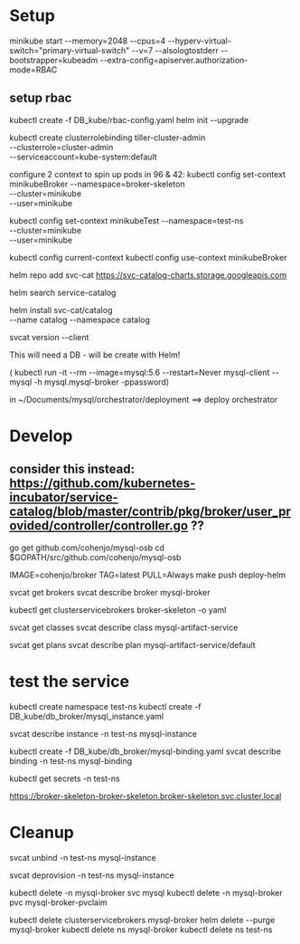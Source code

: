 

# Setup
minikube start  --memory=2048 --cpus=4 --hyperv-virtual-switch="primary-virtual-switch" --v=7 --alsologtostderr --bootstrapper=kubeadm --extra-config=apiserver.authorization-mode=RBAC

<!-- kubectl create clusterrolebinding add-on-cluster-admin --clusterrole=cluster-admin --serviceaccount=kube-system:default
minikube dashboard -->

## setup rbac
<!-- kubectl create serviceaccount tiller --namespace kube-system -->
kubectl create -f DB_kube/rbac-config.yaml
helm init --upgrade 
<!-- helm init --upgrade --tiller-tls-verify -->

kubectl create clusterrolebinding tiller-cluster-admin \
    --clusterrole=cluster-admin \
    --serviceaccount=kube-system:default

configure 2 context to spin up pods in 96 & 42:
kubectl config set-context minikubeBroker --namespace=broker-skeleton \
  --cluster=minikube \
  --user=minikube

kubectl config set-context minikubeTest --namespace=test-ns \
  --cluster=minikube \
  --user=minikube


kubectl config current-context
kubectl config use-context minikubeBroker


helm repo add svc-cat https://svc-catalog-charts.storage.googleapis.com

helm search service-catalog

helm install svc-cat/catalog \
    --name catalog --namespace catalog



<!-- curl -sLO https://download.svcat.sh/cli/latest/darwin/amd64/svcat
chmod +x ./svcat
mv ./svcat /usr/local/bin/
 -->
svcat version --client

This will need a DB - will be create with Helm! 
 <!-- kubectl create -f DB_kube/mysql-single.yaml -->
( kubectl run -it --rm --image=mysql:5.6 --restart=Never mysql-client -- mysql -h mysql.mysql-broker -ppassword)

in ~/Documents/mysql/orchestrator/deployment ==> deploy orchestrator

# Develop


## consider this instead: https://github.com/kubernetes-incubator/service-catalog/blob/master/contrib/pkg/broker/user_provided/controller/controller.go ??

 go get github.com/cohenjo/mysql-osb
 cd $GOPATH/src/github.com/cohenjo/mysql-osb


<!-- IMAGE=cohenjo/broker TAG=latest make push deploy-helm -->
IMAGE=cohenjo/broker TAG=latest PULL=Always make push deploy-helm

svcat get brokers
svcat describe broker mysql-broker

kubectl get clusterservicebrokers broker-skeleton -o yaml

svcat get classes
svcat describe class mysql-artifact-service

svcat get plans
svcat describe plan mysql-artifact-service/default


# test the service

kubectl create namespace test-ns
kubectl create -f DB_kube/db_broker/mysql_instance.yaml

svcat describe instance -n test-ns mysql-instance

kubectl create -f DB_kube/db_broker/mysql-binding.yaml
svcat describe binding -n test-ns mysql-binding

kubectl get secrets -n test-ns

https://broker-skeleton-broker-skeleton.broker-skeleton.svc.cluster.local

# Cleanup
svcat unbind -n test-ns mysql-instance
<!-- kubectl delete -n test-ns servicebindings mysql-binding -->

svcat deprovision -n test-ns mysql-instance
<!-- kubectl delete -n test-ns serviceinstances mysql-instance -->

kubectl delete -n mysql-broker  svc mysql
kubectl delete -n mysql-broker  pvc mysql-broker-pvclaim


kubectl delete clusterservicebrokers mysql-broker
helm delete --purge mysql-broker
kubectl delete ns mysql-broker
kubectl delete ns test-ns